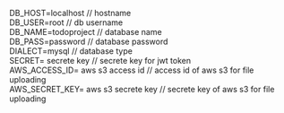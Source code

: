 DB_HOST=localhost          // hostname <br/>
DB_USER=root               // db username <br/>
DB_NAME=todoproject        // database name <br/>
DB_PASS=password           // database password <br/>
DIALECT=mysql              // database type <br/>
SECRET= secrete key        // secrete key for jwt token <br/>
AWS_ACCESS_ID= aws s3 access id     // access id of aws s3 for file uploading <br/>
AWS_SECRET_KEY= aws s3 secrete key  // secrete key of aws s3 for file uploading <br/>
